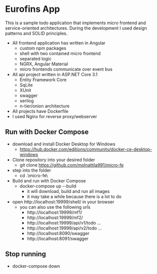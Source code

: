 # Eurofins App
This is a sample todo application that implements micro frontend and service-oriented architectures. During the development I used design patterns and SOLID principles.
- All frontend application has written in Angular
    - custom npm packages
    - shell with two contained micro frontend
    - separated logic
    - NGRX, Angular Material
    - micro frontends communicate over event bus
- All api project written in ASP.NET Core 3.1
    - Entity Framework Core
    - SqLite
    - XUnit
    - swagger
    - serilog
    - n-tier/onion architecture
- All projects have Dockerfile
- I used Nginx for reverse proxy/webserver

## Run with Docker Compose
- download and install Docker Desktop for Windows 
    - https://hub.docker.com/editions/community/docker-ce-desktop-windows
- Clone repository into your desired folder
    - git clone https://github.com/molnattila991/micro-fe 
- step into the folder
    - cd .\micro-fe\
- Build and run with Docker Compose
    - docker-compose up --build
        - it will download, build and run all images
        - it may take a while because there is a lot to do
- open http://localhost:19999/shell/ in your browser
    - you can also use the following urls
        - http://localhost:19999/mf1/
        - http://localhost:19999/mf2/
        - http://localhost:19999/api/v1/todo ...
        - http://localhost:19999/api/v2/todo ...
        - http://localhost:8090/swagger
        - http://localhost:8091/swagger

## Stop running
- docker-compose down
